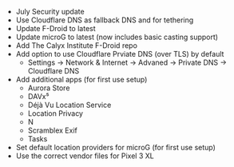 * July Security update
* Use Cloudflare DNS as fallback DNS and for tethering
* Update F-Droid to latest
* Update microG to latest (now includes basic casting support)
* Add The Calyx Institute F-Droid repo
* Add option to use Cloudflare Prviate DNS (over TLS) by default
  * Settings -> Network & Internet -> Advaned -> Private DNS -> Cloudflare DNS
* Add additional apps (for first use setup)
  * Aurora Store
  * DAVx⁵
  * Déjà Vu Location Service
  * Location Privacy
  * N
  * Scramblex Exif
  * Tasks
* Set default location providers for microG (for first use setup)
* Use the correct vendor files for Pixel 3 XL